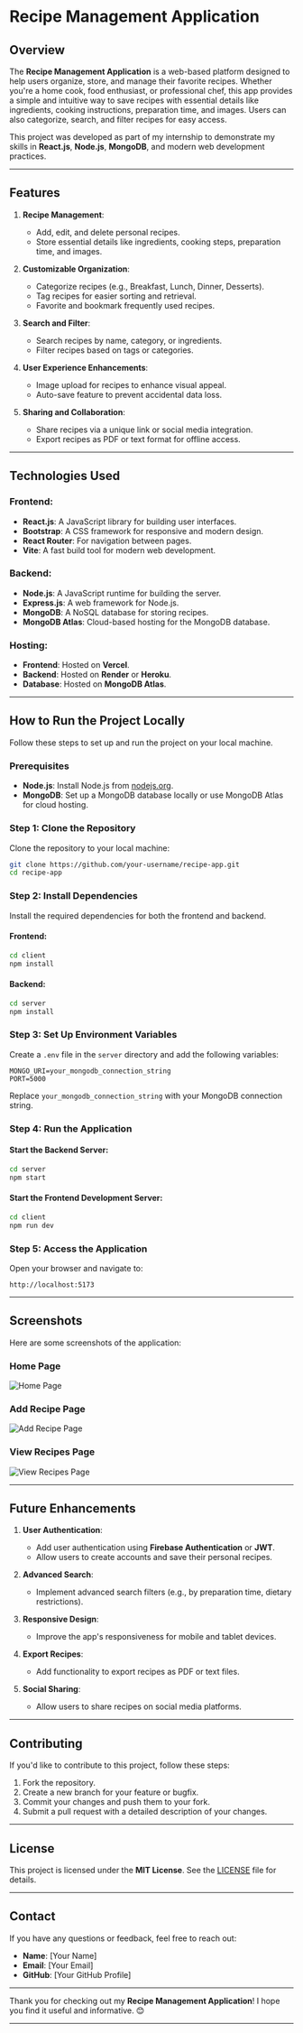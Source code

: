 # Recipe Management Application

## Overview
The **Recipe Management Application** is a web-based platform designed to help users organize, store, and manage their favorite recipes. Whether you're a home cook, food enthusiast, or professional chef, this app provides a simple and intuitive way to save recipes with essential details like ingredients, cooking instructions, preparation time, and images. Users can also categorize, search, and filter recipes for easy access.

This project was developed as part of my internship to demonstrate my skills in **React.js**, **Node.js**, **MongoDB**, and modern web development practices.

---

## Features
1. **Recipe Management**:
   - Add, edit, and delete personal recipes.
   - Store essential details like ingredients, cooking steps, preparation time, and images.

2. **Customizable Organization**:
   - Categorize recipes (e.g., Breakfast, Lunch, Dinner, Desserts).
   - Tag recipes for easier sorting and retrieval.
   - Favorite and bookmark frequently used recipes.

3. **Search and Filter**:
   - Search recipes by name, category, or ingredients.
   - Filter recipes based on tags or categories.

4. **User Experience Enhancements**:
   - Image upload for recipes to enhance visual appeal.
   - Auto-save feature to prevent accidental data loss.

5. **Sharing and Collaboration**:
   - Share recipes via a unique link or social media integration.
   - Export recipes as PDF or text format for offline access.

---

## Technologies Used
### Frontend:
- **React.js**: A JavaScript library for building user interfaces.
- **Bootstrap**: A CSS framework for responsive and modern design.
- **React Router**: For navigation between pages.
- **Vite**: A fast build tool for modern web development.

### Backend:
- **Node.js**: A JavaScript runtime for building the server.
- **Express.js**: A web framework for Node.js.
- **MongoDB**: A NoSQL database for storing recipes.
- **MongoDB Atlas**: Cloud-based hosting for the MongoDB database.

### Hosting:
- **Frontend**: Hosted on **Vercel**.
- **Backend**: Hosted on **Render** or **Heroku**.
- **Database**: Hosted on **MongoDB Atlas**.

---

## How to Run the Project Locally
Follow these steps to set up and run the project on your local machine.

### Prerequisites
- **Node.js**: Install Node.js from [nodejs.org](https://nodejs.org/).
- **MongoDB**: Set up a MongoDB database locally or use MongoDB Atlas for cloud hosting.

### Step 1: Clone the Repository
Clone the repository to your local machine:
```bash
git clone https://github.com/your-username/recipe-app.git
cd recipe-app
```

### Step 2: Install Dependencies
Install the required dependencies for both the frontend and backend.

#### Frontend:
```bash
cd client
npm install
```

#### Backend:
```bash
cd server
npm install
```

### Step 3: Set Up Environment Variables
Create a `.env` file in the `server` directory and add the following variables:
```env
MONGO_URI=your_mongodb_connection_string
PORT=5000
```

Replace `your_mongodb_connection_string` with your MongoDB connection string.

### Step 4: Run the Application
#### Start the Backend Server:
```bash
cd server
npm start
```

#### Start the Frontend Development Server:
```bash
cd client
npm run dev
```

### Step 5: Access the Application
Open your browser and navigate to:
```
http://localhost:5173
```

---

## Screenshots
Here are some screenshots of the application:

### Home Page
![Home Page](screenshots/home.png)

### Add Recipe Page
![Add Recipe Page](screenshots/add-recipe.png)

### View Recipes Page
![View Recipes Page](screenshots/view-recipes.png)

---

## Future Enhancements
1. **User Authentication**:
   - Add user authentication using **Firebase Authentication** or **JWT**.
   - Allow users to create accounts and save their personal recipes.

2. **Advanced Search**:
   - Implement advanced search filters (e.g., by preparation time, dietary restrictions).

3. **Responsive Design**:
   - Improve the app's responsiveness for mobile and tablet devices.

4. **Export Recipes**:
   - Add functionality to export recipes as PDF or text files.

5. **Social Sharing**:
   - Allow users to share recipes on social media platforms.

---

## Contributing
If you'd like to contribute to this project, follow these steps:
1. Fork the repository.
2. Create a new branch for your feature or bugfix.
3. Commit your changes and push them to your fork.
4. Submit a pull request with a detailed description of your changes.

---

## License
This project is licensed under the **MIT License**. See the [LICENSE](LICENSE) file for details.

---

## Contact
If you have any questions or feedback, feel free to reach out:
- **Name**: [Your Name]
- **Email**: [Your Email]
- **GitHub**: [Your GitHub Profile]

---

Thank you for checking out my **Recipe Management Application**! I hope you find it useful and informative. 😊

---

